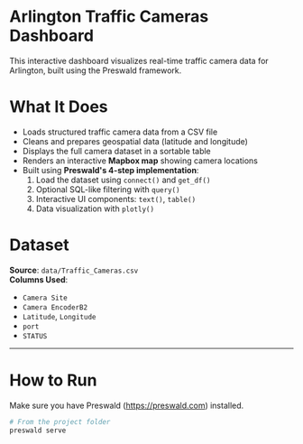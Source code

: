 # Arlington Traffic Cameras Dashboard
This interactive dashboard visualizes real-time traffic camera data for Arlington, built using the Preswald framework.

# What It Does
* Loads structured traffic camera data from a CSV file
* Cleans and prepares geospatial data (latitude and longitude)
* Displays the full camera dataset in a sortable table
* Renders an interactive **Mapbox map** showing camera locations
* Built using **Preswald's 4-step implementation**:
  1. Load the dataset using `connect()` and `get_df()`
  2. Optional SQL-like filtering with `query()`
  3. Interactive UI components: `text()`, `table()`
  4. Data visualization with `plotly()`

# Dataset

**Source**: `data/Traffic_Cameras.csv`  
**Columns Used**:
* `Camera Site`
* `Camera EncoderB2`
* `Latitude`, `Longitude`
* `port`
* `STATUS`

---

# How to Run

Make sure you have Preswald (https://preswald.com) installed.

```bash
# From the project folder
preswald serve
